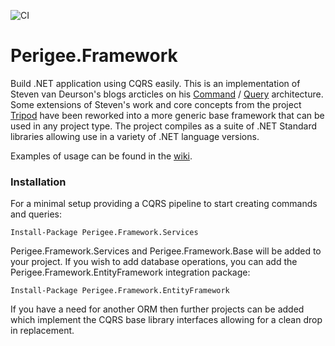 ![CI](https://github.com/steveski/Perigee.Framework/workflows/CI/badge.svg)

# Perigee.Framework
Build .NET application using CQRS easily.
This is an implementation of Steven van Deurson's blogs arcticles on his [Command](https://blogs.cuttingedge.it/steven/posts/2011/meanwhile-on-the-command-side-of-my-architecture/) / [Query](https://blogs.cuttingedge.it/steven/posts/2011/meanwhile-on-the-command-side-of-my-architecture/) architecture. Some extensions of Steven's work and core concepts from the project [Tripod](https://github.com/danludwig/tripod) have been reworked into a more generic base framework that can be used in any project type. The project compiles as a suite of .NET Standard libraries allowing use in a variety of .NET language versions.

Examples of usage can be found in the [wiki](https://github.com/steveski/Perigee.Framework/wiki).

### Installation

For a minimal setup providing a CQRS pipeline to start creating commands and queries:

    Install-Package Perigee.Framework.Services
    
Perigee.Framework.Services and Perigee.Framework.Base will be added to your project.
If you wish to add database operations, you can add the Perigee.Framework.EntityFramework integration package:

    Install-Package Perigee.Framework.EntityFramework

If you have a need for another ORM then further projects can be added which implement the CQRS base library interfaces allowing for a clean drop in replacement.

